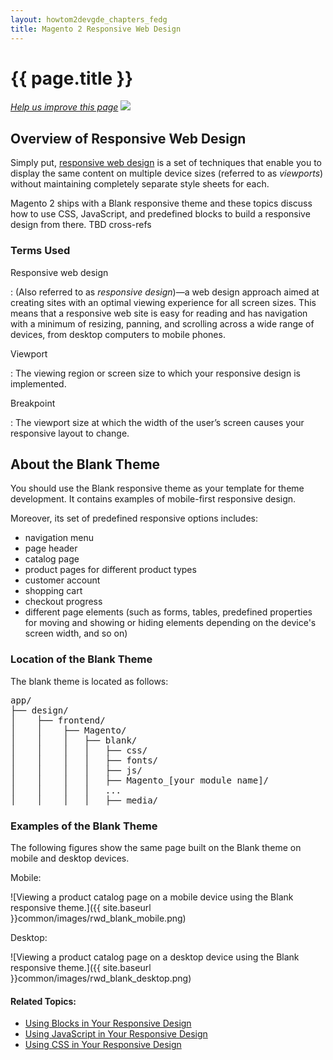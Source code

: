 ```yaml
---
layout: howtom2devgde_chapters_fedg
title: Magento 2 Responsive Web Design
---
```

 
<h1 id="fedg_rwd">{{ page.title }}</h1>

<p><a href="{{ site.githuburl }}guides/v1.0/m2fedg/rwd/rwd_overview.md" target="_blank"><em>Help us improve this page</em></a>&nbsp;<img src="{{ site.baseurl }}common/images/newWindow.gif"/></p>

<h2 id="fedg_rwd_overview">Overview of Responsive Web Design</h2>

Simply put, <a href="http://www.smashingmagazine.com/2011/01/12/guidelines-for-responsive-web-design/" target="_blank">responsive web design</a> is a set of techniques that enable you to display the same content on multiple device sizes (referred to as *viewports*) without maintaining completely separate style sheets for each.

Magento 2 ships with a Blank responsive theme and these topics discuss how to use CSS, JavaScript, and predefined blocks to build a responsive design from there. TBD cross-refs

<h3 id="fedg_rwd_terms">Terms Used</h3>

Responsive web design

:	(Also referred to as *responsive design*)&mdash;a web design approach aimed at creating sites with an optimal viewing experience for all screen sizes. This means that a responsive web site is easy for reading and has navigation with a minimum of resizing, panning, and scrolling across a wide range of devices, from desktop computers to mobile phones.

Viewport

:	The viewing region or screen size to which your responsive design is implemented.

Breakpoint

:	The viewport size at which the width of the user’s screen causes your responsive layout to change.


<h2 id="fedg_rwd_blank">About the Blank Theme</h2>

You should use the Blank responsive theme as your template for theme development. It contains examples of mobile-first responsive design. 

Moreover, its set of predefined responsive options includes:

*	navigation menu
*	page header
*	catalog page
*	product pages for different product types
*	customer account
*	shopping cart
*	checkout progress
*	different page elements (such as forms, tables, predefined properties for moving and showing or hiding elements depending on the device's screen width, and so on)

<h3 id="fedg_rwd_blank_location">Location of the Blank Theme</h3>

The blank theme is located as follows:

<pre>app/
├── design/
│    ├── frontend/
│    │    ├── Magento/
│    │    │   ├── blank/
│    │    │   │   ├── css/
│    │    │   │   ├── fonts/
│    │    │   │   ├── js/
│    │    │   │   ├── Magento_[your module name]/
│    │    │   │   ...
│    │    │   │   ├── media/</pre>

<h3 id="fedg_rwd_blank_ex">Examples of the Blank Theme</h3>

The following figures show the same page built on the Blank theme on mobile and desktop devices.

Mobile:

![Viewing a product catalog page on a mobile device using the Blank responsive theme.]({{ site.baseurl }}common/images/rwd_blank_mobile.png)

Desktop:

![Viewing a product catalog page on a desktop device using the Blank responsive theme.]({{ site.baseurl }}common/images/rwd_blank_desktop.png)

#### Related Topics:

*	<a href="{{ site.baseurl }}guides/v1.0/m2fedg/rwd/rwd_using-blocks.html">Using Blocks in Your Responsive Design</a>
*	<a href="{{ site.baseurl }}guides/v1.0/m2fedg/rwd/rwd_js.html">Using JavaScript in Your Responsive Design</a>
*	<a href="{{ site.baseurl }}guides/v1.0/m2fedg/rwd/rwd_css.html">Using CSS in Your Responsive Design</a>	


